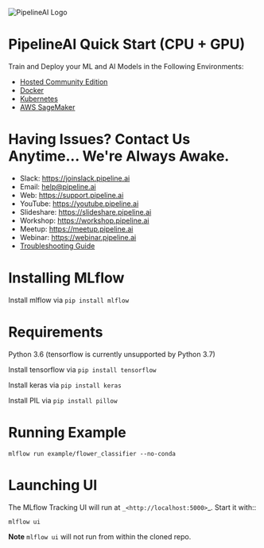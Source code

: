 ![PipelineAI Logo](https://pipeline.ai/assets/img/logo/pipelineai-logo.png)

# PipelineAI Quick Start (CPU + GPU)
Train and Deploy your ML and AI Models in the Following Environments:
* [Hosted Community Edition](https://quickstart.pipeline.ai/community)
* [Docker](https://quickstart.pipeline.ai/docker)
* [Kubernetes](https://quickstart.pipeline.ai/kubernetes)
* [AWS SageMaker](https://quickstart.pipeline.ai/sagemaker)

# Having Issues?  Contact Us Anytime... We're Always Awake.
* Slack:  https://joinslack.pipeline.ai
* Email:  [help@pipeline.ai](mailto:help@pipeline.ai)
* Web:  https://support.pipeline.ai
* YouTube:  https://youtube.pipeline.ai
* Slideshare:  https://slideshare.pipeline.ai
* Workshop:  https://workshop.pipeline.ai
* Meetup:  https://meetup.pipeline.ai
* Webinar:  https://webinar.pipeline.ai
* [Troubleshooting Guide](/docs/troubleshooting)

# Installing MLflow
Install mlflow via `pip install mlflow`

# Requirements
Python 3.6 (tensorflow is currently unsupported by Python 3.7)

Install tensorflow via `pip install tensorflow`

Install keras via `pip install keras`

Install PIL via `pip install pillow`

# Running Example
`mlflow run example/flower_classifier --no-conda`

# Launching UI
The MLflow Tracking UI will run at `_<http://localhost:5000>`_. Start it with::

`mlflow ui`

**Note** `mlflow ui` will not run from within the cloned repo.
